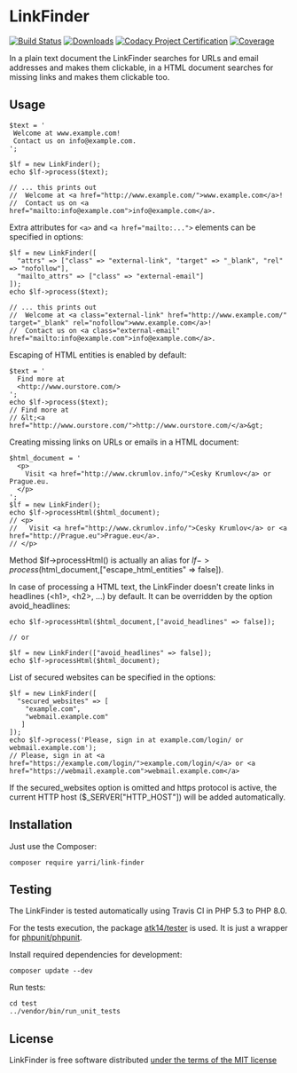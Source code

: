 LinkFinder
==========

[![Build Status](https://travis-ci.org/yarri/LinkFinder.svg?branch=master)](https://travis-ci.org/yarri/LinkFinder)
[![Downloads](https://img.shields.io/packagist/dt/yarri/link-finder.svg)](https://packagist.org/packages/yarri/link-finder)
[![Codacy Project Certification](https://api.codacy.com/project/badge/Grade/e9ba7e40320b41c9a2caff1bcc85f16f)](https://www.codacy.com/app/jaromir.tomek/LinkFinder?utm_source=github.com&amp;utm_medium=referral&amp;utm_content=yarri/LinkFinder&amp;utm_campaign=Badge_Grade)
[![Coverage](https://api.codacy.com/project/badge/Coverage/e9ba7e40320b41c9a2caff1bcc85f16f)](https://www.codacy.com/app/jaromir.tomek/LinkFinder?utm_source=github.com&utm_medium=referral&utm_content=yarri/LinkFinder&utm_campaign=Badge_Coverage)

In a plain text document the LinkFinder searches for URLs and email addresses and makes them clickable, in a HTML document searches for missing links and makes them clickable too.

Usage
-----

    $text = '
     Welcome at www.example.com!
     Contact us on info@example.com.
    ';
    
    $lf = new LinkFinder();
    echo $lf->process($text);
    
    // ... this prints out
    //  Welcome at <a href="http://www.example.com/">www.example.com</a>!
    //  Contact us on <a href="mailto:info@example.com">info@example.com</a>.

Extra attributes for ```<a>``` and ```<a href="mailto:...">``` elements can be specified in options:

    $lf = new LinkFinder([
      "attrs" => ["class" => "external-link", "target" => "_blank", "rel" => "nofollow"],
      "mailto_attrs" => ["class" => "external-email"]
    ]);
    echo $lf->process($text);
    
    // ... this prints out
    //  Welcome at <a class="external-link" href="http://www.example.com/" target="_blank" rel="nofollow">www.example.com</a>!
    //  Contact us on <a class="external-email" href="mailto:info@example.com">info@example.com</a>.


Escaping of HTML entities is enabled by default:

    $text = '
      Find more at
      <http://www.ourstore.com/>
    ';
    echo $lf->process($text);
    // Find more at
    // &lt;<a href="http://www.ourstore.com/">http://www.ourstore.com/</a>&gt;

Creating missing links on URLs or emails in a HTML document:

    $html_document = '
      <p>
        Visit <a href="http://www.ckrumlov.info/">Cesky Krumlov</a> or Prague.eu.
      </p>
    ';
    $lf = new LinkFinder();
    echo $lf->processHtml($html_document);
    // <p>
    //   Visit <a href="http://www.ckrumlov.info/">Cesky Krumlov</a> or <a href="http://Prague.eu">Prague.eu</a>.
    // </p>

Method $lf->processHtml() is actually an alias for $lf->process($html_document,["escape_html_entities" => false]).

In case of processing a HTML text, the LinkFinder doesn't create links in headlines (&lt;h1&gt;, &lt;h2&gt;, ...) by default. It can be overridden by the option avoid_headlines:

    echo $lf->processHtml($html_document,["avoid_headlines" => false]);

    // or

    $lf = new LinkFinder(["avoid_headlines" => false]);
    echo $lf->processHtml($html_document);

List of secured websites can be specified in the options:

    $lf = new LinkFinder([
      "secured_websites" => [
        "example.com",
        "webmail.example.com"
       ]
    ]);
    echo $lf->process('Please, sign in at example.com/login/ or webmail.example.com');
    // Please, sign in at <a href="https://example.com/login/">example.com/login/</a> or <a href="https://webmail.example.com">webmail.example.com</a>

If the secured_websites option is omitted and https protocol is active, the current HTTP host ($_SERVER["HTTP_HOST"]) will be added automatically.

Installation
------------

Just use the Composer:

    composer require yarri/link-finder

Testing
-------

The LinkFinder is tested automatically using Travis CI in PHP 5.3 to PHP 8.0.

For the tests execution, the package [atk14/tester](https://packagist.org/packages/atk14/tester) is used. It is just a wrapper for [phpunit/phpunit](https://packagist.org/packages/phpunit/phpunit).

Install required dependencies for development:

    composer update --dev

Run tests:

    cd test
    ../vendor/bin/run_unit_tests

License
-------

LinkFinder is free software distributed [under the terms of the MIT license](http://www.opensource.org/licenses/mit-license)

[//]: # ( vim: set ts=2 et: )
